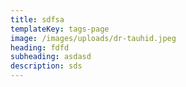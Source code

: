 ```yaml
---
title: sdfsa
templateKey: tags-page
image: /images/uploads/dr-tauhid.jpeg
heading: fdfd
subheading: asdasd
description: sds
---
```

